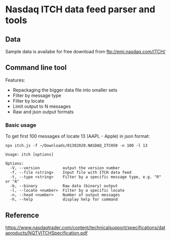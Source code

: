# Nasdaq ITCH data feed parser and tools

## Data

Sample data is availabe for free download from ftp://emi.nasdaq.com/ITCH/

## Command line tool

Features:

- Repackaging the bigger data file into smaller sets
- Filter by message type
- Filter by locate
- Limit output to N messages
- Raw and json output formats

### Basic usage

To get first 100 messages of locate 13 (AAPL - Apple) in json format:

```shell
npx itch.js -f ~/Downloads/01302020.NASDAQ_ITCH50 -n 100 -l 13
```

```
Usage: itch [options]

Options:
  -V, --version          output the version number
  -f, --file <string>    Input file with ITCH data feed
  -t, --type <string>    Filter by a specific message type, e.g. "R" or "A"
  -b, --binary           Raw data (binary) output
  -l, --locate <number>  Filter by a specific locate
  -n, --head <number>    Number of output messages
  -h, --help             display help for command
```

## Reference

https://www.nasdaqtrader.com/content/technicalsupport/specifications/dataproducts/NQTVITCHSpecification.pdf
